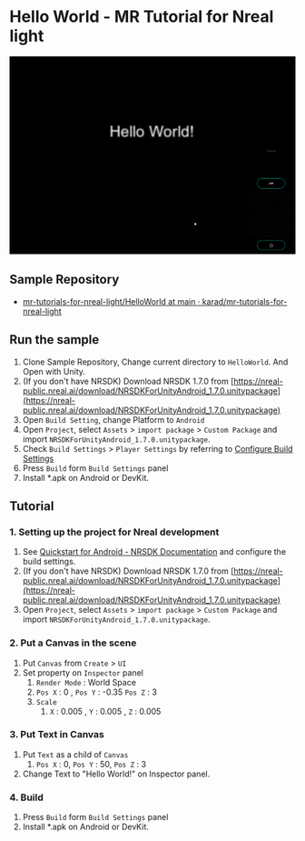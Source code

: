 # Hello World - MR Tutorial for Nreal light

![](Assets/HelloWorld.png)

## Sample Repository

- [mr\-tutorials\-for\-nreal\-light/HelloWorld at main · karad/mr\-tutorials\-for\-nreal\-light](https://github.com/karad/mr-tutorials-for-nreal-light/tree/main/HelloWorld)

## Run the sample

1. Clone Sample Repository, Change current directory to `HelloWorld`. And Open with Unity.
2. (If you don't have NRSDK) Download NRSDK 1.7.0 from [https://nreal-public.nreal.ai/download/NRSDKForUnityAndroid_1.7.0.unitypackage](https://nreal-public.nreal.ai/download/NRSDKForUnityAndroid_1.7.0.unitypackage)
3. Open `Build Setting`, change Platform to `Android`
4. Open `Project`, select `Assets` > `import package` > `Custom Package` and import `NRSDKForUnityAndroid_1.7.0.unitypackage`.
5. Check `Build Settings` > `Player Settings` by referring to [Configure Build Settings](https://nreal.gitbook.io/nrsdk-documentation/discover/quickstart-for-android#configure-build-settings)
6. Press `Build` form `Build Settings` panel
7. Install *.apk on Android or DevKit.

## Tutorial

### 1. Setting up the project for Nreal development

1. See [Quickstart for Android - NRSDK Documentation](https://nreal.gitbook.io/nrsdk-documentation/discover/quickstart-for-android#configure-build-settings) and configure the build settings.
2. (If you don't have NRSDK) Download NRSDK 1.7.0 from [https://nreal-public.nreal.ai/download/NRSDKForUnityAndroid_1.7.0.unitypackage](https://nreal-public.nreal.ai/download/NRSDKForUnityAndroid_1.7.0.unitypackage)
3. Open `Project`, select `Assets` > `import package` > `Custom Package` and import `NRSDKForUnityAndroid_1.7.0.unitypackage`.

### 2. Put a Canvas in the scene

1. Put `Canvas` from `Create` > `UI`
2. Set property on `Inspector` panel
    1. `Render Mode` : World Space
    2. `Pos X` : 0 , `Pos Y` : -0.35 `Pos Z` : 3
    3. `Scale`
        1. `X` : 0.005 , `Y` : 0.005 , `Z` : 0.005

### 3. Put Text in Canvas

1. Put `Text` as a child of `Canvas`
    1. `Pos X` : 0, `Pos Y` : 50, `Pos Z` : 3
2. Change Text to "Hello World!" on Inspector panel.

### 4. Build

1. Press `Build` form `Build Settings` panel
2. Install *.apk on Android or DevKit.

